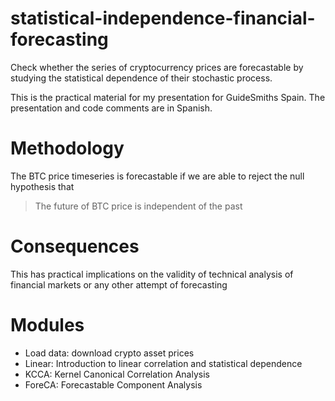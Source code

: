 # statistical-independence-financial-forecasting

Check whether the series of cryptocurrency prices are forecastable by studying the statistical dependence of their stochastic process.

This is the practical material for my presentation for GuideSmiths Spain. The presentation and code comments are in Spanish.

# Methodology

The BTC price timeseries is forecastable if we are able to reject the null hypothesis that

> The future of BTC price is independent of the past

# Consequences

This has practical implications on the validity of technical analysis of financial markets or any other attempt of forecasting

# Modules

- Load data: download crypto asset prices
- Linear: Introduction to linear correlation and statistical dependence
- KCCA: Kernel Canonical Correlation Analysis
- ForeCA: Forecastable Component Analysis
